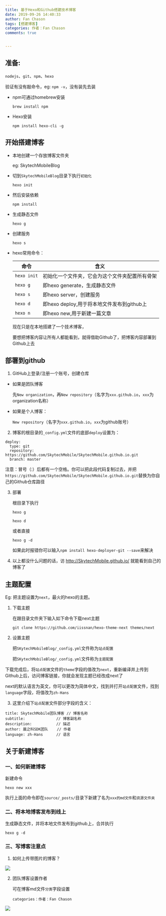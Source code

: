 ```yaml
---
title: 基于Hexo和Github搭建技术博客
date: 2019-09-26 14:40:33
author: Fan Chason
tags: [搭建博客]
categories: 作者：Fan Chason       
comments: true


---
```


## 准备:

`nodejs`、`git`、`npm`、`hexo`

验证有没有敲命令，eg: `npm -v`，没有装先去装

- npm可通过homebrew安装

  `brew install npm` 

- Hexo安装

  `npm install hexo-cli -g`

## 开始搭建博客

- 本地创建一个存放博客文件夹

  eg: SkytechMobileBlog

- 切到`SkytechMobileBlog`目录下执行`初始化`

  `hexo init`

- 然后安装依赖

  `npm install`

- 生成静态文件

  `hexo g`

- 创建服务

  `hexo s`

- hexo常用命令：

  | 命令        | 含义                                           |
  | ----------- | ---------------------------------------------- |
  | `hexo init` | 初始化一个文件夹，它会为这个文件夹配置所有骨架 |
  | `hexo g`    | 即hexo generate，生成静态文件                  |
  | `hexo s`    | 即hexo server，创建服务                        |
  | `hexo d`    | 即hexo deploy,用于将本地文件发布到github上     |
  | `hexo n`    | 即hexo new,用于新建一篇文章                    |

  现在只是在本地搭建了一个技术博客，

  要想把博客内容让所有人都能看到，就得借助Github了，把博客内容部署到Github上去

<!--more-->

## 部署到github

1. GitHub上登录/注册一个账号，创建仓库

- 如果是团队博客

  先`New organization`，再`New repository`（名字为`xxx.github.io`，`xxx`为organization名称）

- 如果是个人博客：

  `New repository`（名字为`xxx.github.io`，`xxx`为github账号）

2. 博客的根目录的`_config.yml`文件的底部`deploy`设置为：

```
deploy:
  type: git
  repository: https://github.com/SkytechMobile/SkytechMobile.github.io.git
  branch: master
```

注意：冒号（:）后都有一个空格。你可以把此段代码复制过去，并把`https://github.com/SkytechMobile/SkytechMobile.github.io.git`替换为你自己的Github仓库路径

3. 部署

   根目录下执行

   `hexo g`

   `hexo d`

   或者直接

   `hexo g -d`

   如果此时报错你可以输入`npm install hexo-deployer-git --save`来解决

4. 以上都没什么问题的话，访 http://SkytechMobile.github.io/ 就能看到自己的博客了

## 主题配置

Eg: 把主题设置为`next`，最火的hexo的主题。

1. 下载主题

   在跟目录文件夹下输入如下命令下载next主题

   `git clone https://github.com/iissnan/hexo-theme-next themes/next`

2. 设置主题

   把`SKytechMobileBlog/_config.yml`文件称为`站点配置`

   把`SKytechMobileBlog/_config.yml`文件称为`主题配置`

下载完成后，将`站点配置`文件的`theme`字段的值改为`next`，重新编译并上传到Github上后，访问博客链接，你就会发现主题已经改成next了

next的默认语言为英文，你可以更改为简体中文，找到并打开`站点配置`文件，找到`language`字段，将值改为`zh-Hans`

3. 这里介绍下`站点配置`文件部分字段的含义：

```
title: SkytechMobile团队博客 // 博客名称
subtitle:			   // 博客副名称
description:           // 描述
author: 晨之科SDK团队    // 作者
language: zh-Hans      // 语言
```

## 关于新建博客

### 一、如何新建博客

新建命令

`hexo new xxx`

执行上面的命令即在`source/_posts/`目录下新建了名为`xxx的md文件`和`资源文件夹`

### 二、将本地博客发布到线上

生成静态文件，并将本地文件发布到github上，合并执行

`hexo g -d`

### 三、写博客注意点

1. 如何上传带图片的博客？

![](useImage.png)

2. 团队博客设置作者

   可在博客md文件`分类`字段设置

   `categories：作者：Fan Chason`

![](common_on.png)

